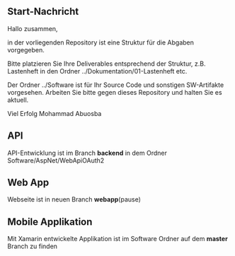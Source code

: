 ## Start-Nachricht

Hallo zusammen,

in der vorliegenden Repository ist eine Struktur für die Abgaben vorgegeben.

Bitte platzieren Sie Ihre Deliverables entsprechend der Struktur, z.B. Lastenheft in den Ordner ../Dokumentation/01-Lastenheft etc.

Der Ordner ../Software ist für Ihr Source Code und sonstigen SW-Artifakte vorgesehen. Arbeiten Sie bitte gegen dieses Repository und halten Sie es aktuell.

Viel Erfolg
Mohammad Abuosba


## API
API-Entwicklung ist im Branch **backend** in dem Ordner Software/AspNet/WebApiOAuth2

## Web App
Webseite ist in neuen Branch **webapp**(pause)

## Mobile Applikation
Mit Xamarin entwickelte Applikation ist im Software Ordner auf dem **master** Branch zu finden


